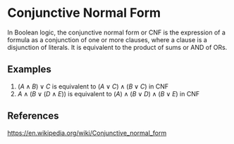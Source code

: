 # Conjunctive Normal Form
In Boolean logic, the conjunctive normal form or CNF is the expression of a formula as a conjunction of one or more clauses, where a clause is a disjunction of literals. It is equivalent to the product of sums or AND of ORs.

## Examples
1. $(A \wedge B) \vee C$  is equivalent to $(A \vee C) \wedge (B \vee C)$ in CNF
2. $A \wedge (B \vee (D \wedge E))$ is equivalent to $(A) \wedge (B \vee D) \wedge (B \vee E)$ in CNF

## References
https://en.wikipedia.org/wiki/Conjunctive_normal_form